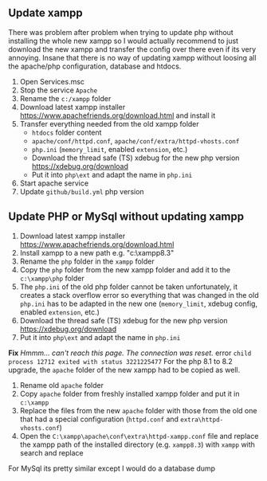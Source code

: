 ## Update xampp
There was problem after problem when trying to update php without installing the whole new xampp so I would actually recommend to just download the new xampp and transfer the config over there even if its very annoying. Insane that there is no way of updating xampp without loosing all the apache/php configuration, database and htdocs.

1. Open Services.msc
2. Stop the service `Apache`
3. Rename the `c:/xampp` folder
4. Download latest xampp installer https://www.apachefriends.org/download.html and install it
5. Transfer everything needed from the old xampp folder
    * `htdocs` folder content
    * `apache/conf/httpd.conf`, `apache/conf/extra/httpd-vhosts.conf`
    * `php.ini` (`memory_limit`, enabled `extension`, etc.) 
    * Download the thread safe (TS) xdebug for the new php version https://xdebug.org/download
    * Put it into `php\ext` and adapt the name in `php.ini`
7. Start apache service
8. Update `github/build.yml` php version

   

## Update PHP or MySql without updating xampp

1. Download latest xampp installer https://www.apachefriends.org/download.html
2. Install xampp to a new path e.g. "c:\xampp8.3"
3. Rename the `php` folder in the `xampp` folder
4. Copy the `php` folder from the new xampp folder and add it to the `c:\xampp\php` folder
5. The `php.ini` of the old php folder cannot be taken unfortunately, it creates a stack overflow error so everything that was changed in the old `php.ini` has to be adapted in the new one (`memory_limit`, xdebug config, enabled `extension`, etc.)
6. Download the thread safe (TS) xdebug for the new php version https://xdebug.org/download
7. Put it into `php\ext` and adapt the name in `php.ini`

**Fix** *Hmmm… can't reach this page. The connection was reset.* error `child process 12712 exited with status 3221225477` 
For the php 8.1 to 8.2 upgrade, the `apache` folder of the new xampp had to be copied as well. 
1. Rename old `apache` folder
2. Copy `apache` folder from freshly installed xampp folder and put it in `c:\xampp`
3. Replace the files from the new `apache` folder with those from the old one that had a special configuration (`httpd.conf` and `extra\httpd-vhosts.conf`)
4. Open the `C:\xampp\apache\conf\extra\httpd-xampp.conf` file and replace the xampp path of the installed directory (e.g. `xampp8.3`) with `xampp` with search and replace

For MySql its pretty similar except I would do a database dump 
